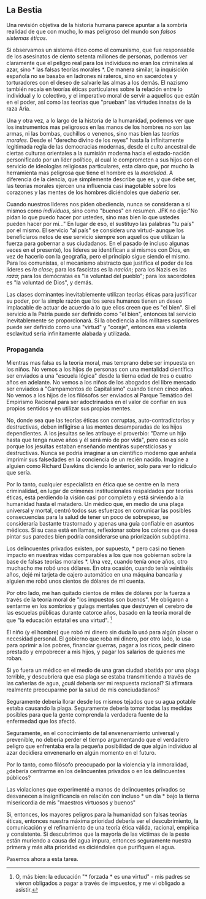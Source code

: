 ## La Bestia

Una revisión objetiva de la historia humana parece apuntar a la sombría realidad de que con mucho, lo mas peligroso del mundo son *falsos sistemas éticos*.

Si observamos un sistema ético como el comunismo, que fue responsable de los asesinatos de ciento setenta millones de personas, podemos ver claramente que el peligro real para los individuos no eran los criminales al azar, sino * las falsas teorías morales *. De manera similar, la inquisición española no se basaba en ladrones ni rateros, sino en sacerdotes y torturadores con el deseo de salvarle las almas a los demás. El nazismo también recaía en teorías éticas particulares sobre la relación entre lo individual y lo colectivo, y el imperativo moral de servir a aquellos que están en el poder, así como las teorías que "prueban" las virtudes innatas de la raza Aria.

Una y otra vez, a lo largo de la historia de la humanidad, podemos ver que los instrumentos mas peligrosos en las manos de los hombres no son las armas, ni las bombas, cuchillos o venenos, sino mas bien las *teorías morales*. Desde el "derecho divino de los reyes" hasta la infinitamente legitimada regla de las democracias modernas, desde el culto ancestral de ciertas culturas orientales a la sumisión moderna hacia el estado-nación personificado por un líder político, al cual le comprometen a sus hijos con el servicio de ideologías religiosas particulares, esta claro que, por mucho la herramienta mas peligrosa que tiene el hombre es la *moralidad*. A diferencia de la ciencia, que simplemente describe que es, y que debe ser, las teorías morales ejercen una influencia casi inagotable sobre los corazones y las mentes de los hombres diciéndoles que *debería* ser.

Cuando nuestros lideres nos piden obediencia, nunca se consideran a si mismos como *individuos*, sino como "buenos" en resumen. JFK no dijo:"No pidan lo que puedo hacer por ustedes, sino mas bien lo que ustedes pueden hacer por mí..." En lugar de eso, el sustituyo las palabras "tu país" por el mismo. El servicio "al país" se considera una virtud- aunque los beneficiaros netos de ese servicio siempre son aquellos que utilizan la fuerza para gobernar a sus ciudadanos. En el pasado (e incluso algunas veces en el presente), los lideres se identifican a si mismos con Dios, en vez de hacerlo con la geografía, pero el principio sigue siendo el mismo. Para los comunistas, el mecanismo abstracto que justifica el poder de los lideres es *la clase*; para los fascistas es la *nación*; para los Nazis es las *raza*; para los demócratas es "la voluntad del pueblo"; para los sacerdotes es "la voluntad de Dios", y demás.

Las clases dominantes inevitablemente utilizan teorías éticas para justificar su poder, por la simple razón que los seres humanos tienen un deseo implacable de actuar de acuerdo a lo que ellos creen que es "el bien". Si el servicio a la Patria puede ser definido como "el bien", entonces tal servicio inevitablemente se proporcionará. Si la obediencia a los militares superiores puede ser definido como una "virtud" y "coraje", entonces esa violenta esclavitud seria infinitamente alabada y utilizada.

### Propaganda

Mientras mas falsa es la teoría moral, mas temprano debe ser impuesta en los niños. No vemos a los hijos de personas con una mentalidad científica ser enviados a una "escuela lógica" desde la tierna edad de tres o cuatro años en adelante. No vemos a los niños de los abogados del libre mercado ser enviados a "Campamentos de Capitalismo" cuando tienen cinco años. No vemos a los hijos de los filósofos ser enviados al Parque Temático del Empirismo Racional para ser adoctrinados en el valor de confiar en sus propios sentidos y en utilizar sus propias mentes.

No, donde sea que las teorías éticas son corruptas, auto-contradictorias y destructivas, deben infligirse a las mentes desamparadas de los hijos dependientes. A los jesuitas se les atribuye el proverbio: "Dame un hijo hasta que tenga nueve años y él será mío de por vida", pero eso es solo porque los jesuitas estaban enseñando mentiras supersticiosas y destructivas. Nunca se podría imaginar a un científico moderno que anhela imprimir sus falsedades en la conciencia de un recién nacido. Imagine a alguien como Richard Dawkins diciendo lo anterior, solo para ver lo ridículo que sería.

Por lo tanto, cualquier especialista en ética que se centre en la mera criminalidad, en lugar de crímenes institucionales respaldados por teorías éticas, está perdiendo la visión casi por completo y está sirviendo a la humanidad hasta el matadero. Un médico que, en medio de una plaga universal y mortal, centró todos sus esfuerzos en comunicar las posibles consecuencias para la salud de tener un poco de sobrepeso, se consideraría bastante trastornado y apenas una guía confiable en asuntos médicos. Si su casa está en llamas, reflexionar sobre los colores que desea pintar sus paredes bien podría considerarse una priorización subóptima.

Los delincuentes privados existen, por supuesto, * pero casi no tienen impacto en nuestras vidas comparables a los que nos gobiernan sobre la base de falsas teorías morales *. Una vez, cuando tenía once años, otro muchacho me robó unos dólares. En otra ocasión, cuando tenía veintiséis años, dejé mi tarjeta de cajero automático en una máquina bancaria y alguien me robó unos cientos de dólares de mi cuenta.

Por otro lado, me han quitado cientos de miles de dólares por la fuerza a través de la teoría moral de "los impuestos son buenos". Me obligaron a sentarme en los sombríos y gulags mentales que destruyen el cerebro de las escuelas públicas durante catorce años, basado en la teoría moral de que "la educación estatal es una virtud". [^12]

El niño (y el hombre) que robó mi dinero sin duda lo usó para algún placer o necesidad personal. El gobierno que roba mi dinero, por otro lado, lo usa para oprimir a los pobres, financiar guerras, pagar a los ricos, pedir dinero prestado y empobrecer a mis hijos, y pagar los salarios de quienes me roban.

Si yo fuera un médico en el medio de una gran ciudad abatida por una plaga terrible, y descubriera que esa plaga se estaba transmitiendo a través de las cañerías de agua, ¿cuál debería ser mi respuesta racional? Si afirmara realmente preocuparme por la salud de mis conciudadanos?

Seguramente debería llorar desde los mismos tejados que su agua potable estaba causando la plaga. Seguramente debería tomar todas las medidas posibles para que la gente comprenda la verdadera fuente de la enfermedad que los afectó.

Seguramente, en el conocimiento de tal envenenamiento universal y prevenible, no debería perder el tiempo argumentando que el verdadero peligro que enfrentaba era la pequeña posibilidad de que algún individuo al azar decidiera envenenarlo en algún momento en el futuro.

Por lo tanto, como filósofo preocupado por la violencia y la inmoralidad, ¿debería centrarme en los delincuentes privados o en los delincuentes públicos?

Las violaciones que experimenté a manos de delincuentes privados se desvanecen a insignificancia en relación con incluso * un día * bajo la tierna misericordia de mis "maestros virtuosos y buenos"

Si, entonces, los mayores peligros para la humanidad son falsas teorías éticas, entonces nuestra máxima prioridad debería ser el descubrimiento, la comunicación y el refinamiento de una teoría ética válida, racional, empírica y consistente. Si descubrimos que la mayoría de las víctimas de la peste están muriendo a causa del agua impura, entonces seguramente nuestra primera y más alta prioridad es diciéndoles que purifiquen el agua.

Pasemos ahora a esta tarea.

[^12]: O, más bien: la educación "* forzada * es una virtud" - mis padres se vieron obligados a pagar a través de impuestos, y me vi obligado a asistir.